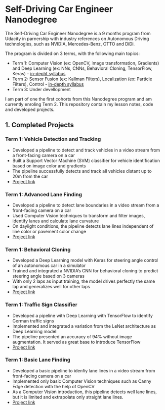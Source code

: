 # Self-Driving Car Engineer Nanodegree
The Self-Driving Car Engineer Nanodegree is a 9 months program from Udacity in parnership with industry references on Autonomous Driving technologies, such as NVIDIA, Mercedes-Benz, OTTO and DiDi.

The program is divided on 3 terms, with the following main topics:
- Term 1: Computer Vision (ex: OpenCV, Image transformation, Gradients) and Deep Learning (ex: NNs, CNNs, Behavioral Cloning, TensorFlow, Keras) - [in-depht syllabus](https://medium.com/self-driving-cars/term-1-in-depth-on-udacitys-self-driving-car-curriculum-ffcf46af0c08)
- Term 2: Sensor Fusion (ex: Kallman Filters), Localization (ex: Particle Filters), Control - [in-depth syllabus](https://medium.com/udacity/term-2-in-depth-on-udacitys-self-driving-car-curriculum-775130aae502)
- Term 3: Under devellopment 

I am part of one the first cohorts from this Nanodegree program and am currently enroling Term 2. This repository contain my lesson notes, code and developed projects. 

## 1. Completed Projects 
### Term 1: Vehicle Detection and Tracking 
- Developed a pipeline to detect and track vehicles in a video stream from a front-facing camera on a car
- Built a Support Vector Machine (SVM) classifier for vehicle identification based on image color and gradients
- The pipeline successfully detects and track all vehicles distant up to 20m from the car
- [Project link](https://github.com/hmaleman/course-udacity-selfDrivingCarND/tree/master/term1-computerVision-DeepLearning/13-proj-vehicleDetection)

### Term 1: Advanced Lane Finding
- Developed a pipeline to detect lane boundaries in a video stream from a front-facing camera on a car 
- Used Computer Vision techniques to transform and filter images, identify lanes and calculate lane curvature 
- On daylight conditions, the pipeline detects lane lines independent of line color or pavement color change
- [Project link](https://github.com/hmaleman/course-udacity-selfDrivingCarND/tree/master/term1-computerVision-DeepLearning/11-proj-advancedLaneFinding)

### Term 1: Behavioral Cloning
- Developed a Deep Learning model with Keras for steering angle control of an autonomous car in a simulator
- Trained and integrated a NVIDIA’s CNN for behavioral cloning to predict steering angle based on 3 cameras
- With only 2 laps as input training, the model drives perfectly the same lap and generalizes well for other laps
- [Project link](https://github.com/hmaleman/course-udacity-selfDrivingCarND/tree/master/term1-computerVision-DeepLearning/09-proj-behavioralCloning)

### Term 1: Traffic Sign Classifier
- Developed a pipeline with Deep Learning with TensorFlow to identify German traffic signs
- Implemented and integrated a variation from the LeNet architecture as Deep Learning model
- The pipeline presented an accuracy of 94% without image augmentation. It served as great base to introduce TensorFlow
- [Project link](https://github.com/hmaleman/course-udacity-selfDrivingCarND/tree/master/term1-computerVision-DeepLearning/06-proj-trafficSignClassifier)

### Term 1: Basic Lane Finding
- Developed a basic pipeline to idenfiy lane lines in a video stream from front-facing camera on a car
- Implemented only basic Computer Vision techniques such as Canny Edge detection with the help of OpenCV
- As a Computer Vision introduction, this pipeline detects well lane lines, but it is limited and extrapolate only straight lane lines. 
- [Project link](https://github.com/hmaleman/course-udacity-selfDrivingCarND/tree/master/term1-computerVision-DeepLearning/02-proj-findingLaneLines)
